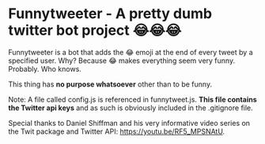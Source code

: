 # Funnytweeter - A pretty dumb twitter bot project 😂😂😂

Funnytweeter is a bot that adds the :joy: emoji at the end of every tweet by a specified user. Why? Because :joy: makes everything seem very funny. Probably. Who knows.

This thing has **no purpose whatsoever** other than to be funny.

Note: A file called config.js is referenced in funnytweet.js. **This file contains the Twitter api keys** and as such is obviously included in the .gitignore file.

Special thanks to Daniel Shiffman and his very informative video series on the Twit package and Twitter API: https://youtu.be/RF5_MPSNAtU.
